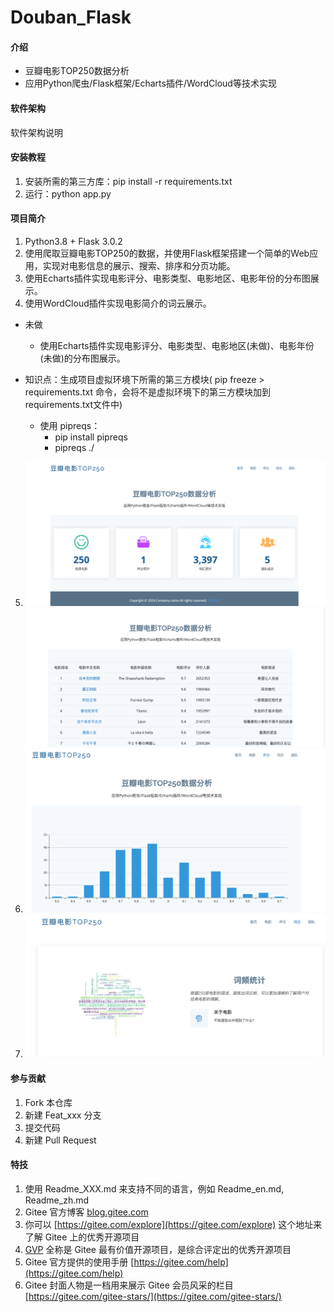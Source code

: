 # Douban_Flask

#### 介绍
* 豆瓣电影TOP250数据分析   
* 应用Python爬虫/Flask框架/Echarts插件/WordCloud等技术实现

#### 软件架构
软件架构说明


#### 安装教程

1.  安装所需的第三方库：pip install -r requirements.txt
2.  运行：python app.py


#### 项目简介

1.  Python3.8 + Flask 3.0.2
2.  使用爬取豆瓣电影TOP250的数据，并使用Flask框架搭建一个简单的Web应用，实现对电影信息的展示、搜索、排序和分页功能。
3.  使用Echarts插件实现电影评分、电影类型、电影地区、电影年份的分布图展示。
4.  使用WordCloud插件实现电影简介的词云展示。

* 未做
  * 使用Echarts插件实现电影评分、电影类型、电影地区(未做)、电影年份(未做)的分布图展示。  

* 知识点：生成项目虚拟环境下所需的第三方模块( pip freeze > requirements.txt 命令，会将不是虚拟环境下的第三方模块加到requirements.txt文件中) 
  * 使用 pipreqs：
    * pip install pipreqs
    * pipreqs  ./



5. ![img.png](img.png)
![img_1.png](img_1.png)
6. ![img_2.png](img_2.png)
7. ![img_3.png](img_3.png)
#### 参与贡献

1.  Fork 本仓库
2.  新建 Feat_xxx 分支
3.  提交代码
4.  新建 Pull Request


#### 特技

1.  使用 Readme\_XXX.md 来支持不同的语言，例如 Readme\_en.md, Readme\_zh.md
2.  Gitee 官方博客 [blog.gitee.com](https://blog.gitee.com)
3.  你可以 [https://gitee.com/explore](https://gitee.com/explore) 这个地址来了解 Gitee 上的优秀开源项目
4.  [GVP](https://gitee.com/gvp) 全称是 Gitee 最有价值开源项目，是综合评定出的优秀开源项目
5.  Gitee 官方提供的使用手册 [https://gitee.com/help](https://gitee.com/help)
6.  Gitee 封面人物是一档用来展示 Gitee 会员风采的栏目 [https://gitee.com/gitee-stars/](https://gitee.com/gitee-stars/)
